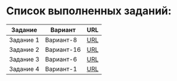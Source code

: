 # Список выполненных заданий:
|Задание|Вариант|URL|
|-|-|-|
|Задание 1|Вариант-8|[URL](https://github.com/antonio20010304/software-engineering)|
|Задание 2|Вариант-16|[URL](https://github.com/MGPPU/21IT-PI_Kharlamov/tree/Task-2)|
|Задание 3|Вариант-6|[URL](https://github.com/MGPPU/21IT-PI_Kharlamov/tree/Task-3)|
|Задание 4|Вариант-1|[URL](https://github.com/MGPPU/21IT-PI_Kharlamov/tree/Task-4)|
